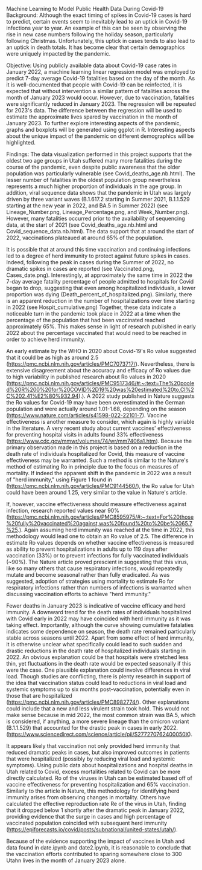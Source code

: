 Machine Learning to Model Public Health Data During Covid-19
  Background: Although the exact timing of spikes in Covid-19 cases is hard to predict, certain events seem to inevitably lead to an uptick in Covid-19 infections year to year. An example of this can be seen by observing the rise in new case numbers following the holiday season, particularly following Christmas. Unfortunately, this uptick in cases tends to also lead to an uptick in death totals. It has become clear that certain demographics were uniquely impacted by the pandemic.
  
  Objective: Using publicly available data about Covid-19 case rates in January 2022, a machine learning linear regression model was employed to predict 7-day average Covid-19 fatalities based on the day of the month. As it is well-documented that people with Covid-19 can be reinfected, it is expected that without intervention a similar pattern of fatalities across the month of January 2023 would occur. However, due to vaccination, fatalities were significantly reduced in January 2023. The regression will be repeated for 2023's data. The difference between the regression will be used to estimate the approximate lives spared by vaccination in the month of January 2023. To further explore interesting aspects of the pandemic, graphs and boxplots will be generated using ggplot in R. Interesting aspects about the unique impact of the pandemic on different demographics will be highlighted. 
  
  Findings: The data visualization performed in this project supports that the oldest two age groups in Utah suffered many more fatalities during the course of the pandemic, even despite public awareness that the older population was particularly vulnerable (see Covid_deaths_age.nb.html). The lesser number of fatalities in the oldest population group nevertheless represents a much higher proportion of individuals in the age group. In addition, viral sequence data shows that the pandemic in Utah was largely driven by three variant waves (B.1.617.2 starting in Summer 2021, B.1.1.529 starting at the new year in 2022, and BA.5 in Summer 2022) (see Lineage_Number.png, Lineage_Percentage.png, and Week_Number.png). However, many fatalities occurred prior to the availability of sequencing data, at the start of 2021 (see Covid_deaths_age.nb.html and Covid_sequence_data.nb.html). The data support that at around the start of 2022, vaccinations plateaued at around 65% of the population. 
  
  It is possible that at around this time vaccination and continuing infections led to a degree of herd immunity to protect against future spikes in cases. Indeed, following the peak in cases during the Summer of 2022, no dramatic spikes in cases are reported (see Vaccinated.png, Cases_date.png). Interestingly, at approximately the same time in 2022 the 7-day average fatality percentage of people admitted to hospitals for Covid began to drop, suggesting that even among hospitalized individuals, a lower proportion was dying (Death_percent_of_hospitalized.png). Similarly, there is an apparent reduction in the number of hospitalizations over time starting in 2022 (see Hospit_cumulative.png) Together, these data indicate a noticeable turn in the pandemic took place in 2022 at a time when the percentage of the population that had been vaccinated reached approximately 65%. This makes sense in light of research published in early 2022 about the percentage vaccinated that would need to be reached in order to achieve herd immunity. 
  
  An early estimate by the WHO in 2020 about Covid-19's Ro value suggested that it could be as high as around 2.5 (https://pmc.ncbi.nlm.nih.gov/articles/PMC7073717/). Nevertheless, there is extensive disagreement about the accuracy and efficacy of Ro values due to high variability in published research about Ro values in 2020 (https://pmc.ncbi.nlm.nih.gov/articles/PMC9517346/#:~:text=The%20pooled%20R%200%20for%20COVID%2D19%20was%20estimated%20to,CI%2C%202.41%E2%80%932.94).). A 2022 study published in Nature suggests the Ro values for Covid-19 may have been overestimated in the German population and were actually around 1.01-1.68, depending on the season (https://www.nature.com/articles/s41598-022-22101-7). Vaccine effectiveness is another measure to consider, which again is highly variable in the literature. A very recent study about current vaccines' effectiveness for preventing hospital visits in adults found 33% effectiveness (https://www.cdc.gov/mmwr/volumes/74/wr/mm7406a1.htm). Because the primary observation made in this project is based on a reduction in the death rate of individuals hospitalized for Covid, this measure of vaccine effectiveness may be warranted. Such a method is similar to the Nature's method of estimating Ro in principle due to the focus on measures of mortality. If indeed the apparent shift in the pandemic in 2022 was a result of "herd immunity," using Figure 1 found in (https://pmc.ncbi.nlm.nih.gov/articles/PMC9144560/), the Ro value for Utah could have been around 1.25, very similar to the value in Nature's article. 
  
If, however, vaccine effectiveness should measure effectiveness against infection, research reported values near 90% (https://pmc.ncbi.nlm.nih.gov/articles/PMC8595975/#:~:text=For%20those%20fully%20vaccinated%20against,was%20found%20to%20be%2065.7%25.). Again assuming herd immunity was reached at the time in 2022, this methodology would lead one to obtain an Ro value of 2.5. The difference in estimate Ro values depends on whether vaccine effectiveness is measured as ability to prevent hospitalizations in adults up to 119 days after vaccination (33%) or to prevent infections for fully vaccinated individuals (~90%). The Nature article proved prescient in suggesting that this virus, like so many others that cause respiratory infections, would repeatedly mutate and become seasonal rather than fully eradicated. As was suggested, adoption of strategies using mortality to estimate Ro for respiratory infections rather than numbers of infections is warranted when discussing vaccination efforts to achieve "herd immunity."

Fewer deaths in January 2023 is indicative of vaccine efficacy and herd immunity. A downward trend for the death rates of individuals hospitalized with Covid early in 2022 may have coincided with herd immunity as it was taking effect. Importantly, although the curve showing cumulative fatalaties indicates some dependence on season, the death rate remained particularly stable across seasons until 2022. Apart from some effect of herd immunity, it is otherwise unclear what specifically could lead to such sudden and drastic reductions in the death rate of hospitalized individuals starting in 2022. An obvious explanation could be that hospitals were stretched less thin, yet fluctuations in the death rate would be expected seasonally if this were the case. One plausible explanation could involve differences in viral load. Though studies are conflicting, there is plenty research in support of the idea that vaccination status could lead to reductions in viral load and systemic symptoms up to six months post-vaccination, potentially even in those that are hospitalized (https://pmc.ncbi.nlm.nih.gov/articles/PMC8982774/). Other explanations could include that a new and less virulent strain took hold. This would not make sense because in mid 2022, the most common strain was BA.5, which is considered, if anything, a more severe lineage than the omicron variant (B.1.1.529) that accounted for the drastic peak in cases in early 2022. (https://www.sciencedirect.com/science/article/pii/S277270762400050X).

It appears likely that vaccination not only provided herd immunity that reduced dramatic peaks in cases, but also improved outcomes in patients that were hospitalized (possibly by reducing viral load and systemic symptoms). Using public data about hospitalizations and hospital deaths in Utah related to Covid, excess mortalities related to Covid can be more directly calculated. Ro of the viruses in Utah can be estimated based off of vaccine effectiveness for preventing hospitalization and 65% vaccination. Similarly to the article in Nature, this methodology for identifying herd immunity arises from observing changes in mortality. Others have calculated the effective reproduction rate Re of the virus in Utah, finding that it dropped below 1 shortly after the dramatic peak in January 2022, providing evidence that the surge in cases and high percentage of vaccinated population coincided with subsequent herd immunity (https://epiforecasts.io/covid/posts/subnational/united-states/utah/). 

Because of the evidence supporting the impact of vaccines in Utah and data found in date.ipynb and date2.ipynb, it is reasonable to conclude that the vaccination efforts contributed to sparing somewhere close to 300 Utahn lives in the month of January 2023 alone.
